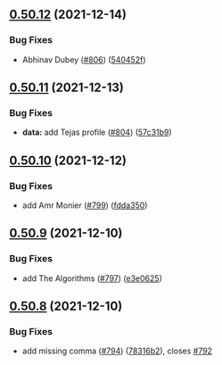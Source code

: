 ## [0.50.12](https://github.com/EddieHubCommunity/LinkFree/compare/v0.50.11...v0.50.12) (2021-12-14)


### Bug Fixes

* Abhinav Dubey ([#806](https://github.com/EddieHubCommunity/LinkFree/issues/806)) ([540452f](https://github.com/EddieHubCommunity/LinkFree/commit/540452f727e378596c03a220052e750b0f84ba0b))



## [0.50.11](https://github.com/EddieHubCommunity/LinkFree/compare/v0.50.10...v0.50.11) (2021-12-13)


### Bug Fixes

* **data:** add Tejas profile ([#804](https://github.com/EddieHubCommunity/LinkFree/issues/804)) ([57c31b9](https://github.com/EddieHubCommunity/LinkFree/commit/57c31b9d2cfc06fafa0464dbb2374356e33bd0df))



## [0.50.10](https://github.com/EddieHubCommunity/LinkFree/compare/v0.50.9...v0.50.10) (2021-12-12)


### Bug Fixes

* add Amr Monier ([#799](https://github.com/EddieHubCommunity/LinkFree/issues/799)) ([fdda350](https://github.com/EddieHubCommunity/LinkFree/commit/fdda350b7a5e2608a90282e27a0082a6f88e092a))



## [0.50.9](https://github.com/EddieHubCommunity/LinkFree/compare/v0.50.8...v0.50.9) (2021-12-10)


### Bug Fixes

* add The Algorithms ([#797](https://github.com/EddieHubCommunity/LinkFree/issues/797)) ([e3e0625](https://github.com/EddieHubCommunity/LinkFree/commit/e3e062501a00c4431af7642ad422a30d233550f4))



## [0.50.8](https://github.com/EddieHubCommunity/LinkFree/compare/v0.50.7...v0.50.8) (2021-12-10)


### Bug Fixes

* add missing comma ([#794](https://github.com/EddieHubCommunity/LinkFree/issues/794)) ([78316b2](https://github.com/EddieHubCommunity/LinkFree/commit/78316b2a1e85c1e0fa8ed470fb4be2e212cf5b28)), closes [#792](https://github.com/EddieHubCommunity/LinkFree/issues/792)



